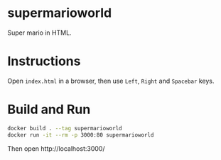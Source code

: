 # supermarioworld
Super mario in HTML.

# Instructions

Open `index.html` in a browser, then use `Left`, `Right` and `Spacebar` keys.

# Build and Run

```sh
docker build . --tag supermarioworld
docker run -it --rm -p 3000:80 supermarioworld
```

Then open http://localhost:3000/